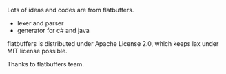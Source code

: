 Lots of ideas and codes are from flatbuffers. 

- lexer and parser 
- generator for c# and java 


flatbuffers is distributed under Apache License 2.0, which keeps lax under MIT license possible.

Thanks to flatbuffers team. 
